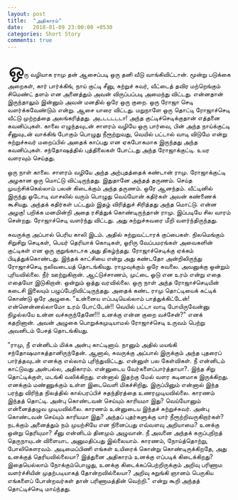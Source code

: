 ```yaml
---
layout: post
title:  "அதிகாரம்"
date:   2018-01-09 23:00:00 +0530
categories: Short Story
comments: true
---
```


<span style="font-size: 35pt">ஒ</span>ரு வழியாக ராமு தன் ஆசைப்படி ஒரு தனி வீடு வாங்கிவிட்டான். மூன்று படுக்கை அறைகள், கார் பார்க்கிங், நாய் குட்டி சீனு, சுற்றுச் சுவர், வீட்டைத் தவிர மற்றெங்கும் சிமெண்ட் தளம் என அனைத்தும் அவன் விருப்பப்படி அமைந்து விட்டது. என்னதான் இருந்தாலும் இன்னும் அவன் மனதில் ஒரே ஒரு குறை. ஒரு ரோஜா செடி வளர்க்கவேண்டும் என்று. ஆசை யாரை விட்டது. மறுநாளே ஒரு தொட்டி ரோஜாச்செடி வீட்டு முற்றத்தை அலங்கரித்தது. அடடடடடடா! அந்த குட்டிச்செடிக்குதான் எத்தனை கவனிப்புகள். காலை எழுந்தவுடன் சாளரம் வழியே ஒரு பார்வை, பின் அந்த நாய்க்குட்டி சீனுவுடன் வாக்கிங் போகும் பொழுது நீரூற்றுவது, வெயில் பட்டால் வாடி விடுமே என்று சுற்றுச்சுவர் மறைப்பில் அதைக் காப்பது என ஏகபோகமாக இருந்தது அந்த கவனிப்புகள். சந்தோஷத்தில் புத்திலைகள் போட்டது அந்த ரோஜாக்குட்டி. உயர வளரவும் செய்தது.

ஒரு நாள் காலை. சாளரம் வழியே அந்த அற்புதத்தைக் கண்டான் ராமு. ரோஜாக்குட்டி அழகான ஒரு மொட்டு விட்டிருந்தது. இதுதானே அந்தத் தருணம். செய்த முயற்சிக்கெல்லாம் பலன் கிடைக்கும் அந்த தருணம். ஒரே ஆனந்தம். வீட்டினில் இருந்து ஓடோடி வாசலில் வரும் பொழுது வெய்யோன் கதிர்கள் அவன் கண்ணைக் கூசியது. அந்தக் கதிர்கள் பட்டதும் இதழ் விரித்துச் சிரித்தது அந்த மொட்டு. என்ன அழகு! பறிக்க மனமின்றி அதை ரசித்துக் கொண்டிருந்தான் ராமு. இப்படியே சில வாரம் சென்றது. ரோஜாச்செடி வளர்ந்து விட்டது. அது சுற்றுச்சுவரை மீறி வளர்ந்திருந்தது. 

சுவருக்கு அப்பால் பெரிய காலி இடம். அதில் சுற்றுவட்டாரக் குப்பைகள். நிலமெங்கும் சிறுசிறு செடிகள், பெயர் தெரியாக் கொடிகள், ஓரிரு வேப்பமரங்கள் அவைகளின் குட்டிகள் என ஒரு குறுங்காடாக அது திகழ்ந்தது. ரோஜாச்செடிக்கு ஏக்கம் பிடித்துக்கொண்டது. இந்தக் காட்சியை என்று அது கண்டதோ அன்றிலிருந்து ரோஜாச்செடி நலிவடையத் தொடங்கியது. ராமுவுக்கும் ஒரே கவலை. அவனுக்கு ஒன்றும் புரியவில்லை. நீர் ஊற்றுகிறான். ஆட்டுச்சாணம், முட்டை ஓடு என உரம் என்று எதை எதையோ இடுகிறான். ஒன்றும் ஒத்து வரவில்லை. ஒரு நாள் அந்த ரோஜாச்செடியின் கடைசி இலையும் பழுப்பேறிவிட்டிருந்தது. அதைக் கண்ட ராமு தொட்டியைக் கட்டிக் கொண்டு  ஒரே அழுகை. "உன்னைய எப்படியெல்லாம் பாத்துக்கிட்டேன்! என்னென்னல்லாமோ உரம் போட்டேன்!! வெயில் பட்டா வாடி போயிருவேன்னு நிழல்லயே உன்ன வச்சுருந்தேனே!!! உனக்கு என்ன குறை வச்சேன்?" எனக் கதறினான். அவன் அழுகை பொறுக்கமுடியாமல் ரோஜாச்செடி உருவம் பெற்று அவனிடம் பேசத் தொடங்கியது.

"ராமு, நீ என்னிடம் மிக்க அன்பு காட்டினாய். நானும் அதில் மயங்கி சந்தோஷமாகத்தானிருந்தேன். ஆனால், சுவருக்கு அப்பால் இருக்கும் அந்த புதரைப் பார்த்தவுடன் எனக்கு எல்லாம் புரிந்துவிட்டது. என்னுள் பல கேள்விகள். நீ என்னிடம் காட்டுவது அன்பல்ல, அதிகாரம். என்னுடைய வேர்களைப்பார்த்தாயா?. இந்த சிறு தொட்டிக்குள், மடங்கி வலிக்கிறது. என்னால் இதற்கு மேல் வளர கடினமாக இருக்கிறது. எனக்கும் மண்ணுக்கும் உள்ள இடைவெளி மிகச்சிறிது. இருப்பினும் என்னால் இந்த பரந்து விரிந்த நிலத்தில் கால்பரப்பிச் சுதந்திரத்தை உணரமுடியவில்லை. காரணம் இந்தத் தொட்டி.  அன்பு கொண்டவன் செய்யும் காரியமா இது? வெய்யோனும் என்னைத்தழுவ முடியவில்லை. காரணம் உன்னுடைய இந்தச் சுற்றுச்சுவர்.  அன்பு கொண்டவன் செய்யும் காரியமா இது? அந்தப் புதர்களுக்கு யார் நீரூற்றிவருகிறார்கள்? நடக்கும் அனைத்தும் நம் முயற்சியே என நினைப்பது எவ்வளவு அறியாமை? உனக்கு ஒன்று  தெரியுமா? சீனு என்னிடம் தினமும் அழுவான். நீ அவனை அந்தக்  கருப்புநிறத் தெருநாயுடன் விளையாட அனுமதிப்பது இல்லையாம். காரணம், நோய்த்தொற்று, போலிகௌரவம். அடிமைப்பிணி எங்கள் உயிரைக் கொன்று கொண்டிருக்கிறதே, அது உனக்குத் தெரியவில்லையா? இத்துனை அதிகாரம் உனக்கு எப்படிக் கிடைக்கிறது? இதையெல்லாம் நோக்கும்பொழுது, உனக்கு கிடைக்கப்பெற்றிருக்கும் அறிவு பரிணாம வளர்ச்சியின் முதற்படியாகத் தோன்றவில்லையா? அறிவு சுறுங்கி ஞானம் பெருகிய எங்களைப் போன்றவர்கள் தான் பரிணாமத்தின் வெற்றி." என்று கூறி அந்தத் தொட்டிச்செடி மாய்ந்தது.






